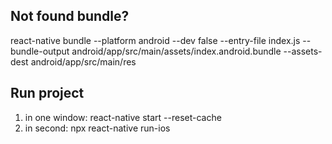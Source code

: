 
## Not found bundle?

react-native bundle --platform android --dev false --entry-file index.js --bundle-output android/app/src/main/assets/index.android.bundle --assets-dest android/app/src/main/res

## Run project

1. in one window: react-native start --reset-cache
2. in second: npx react-native run-ios